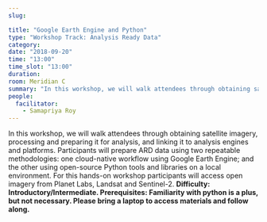 ```yaml
---
slug:

title: "Google Earth Engine and Python"
type: "Workshop Track: Analysis Ready Data"
category:
date: "2018-09-20"
time: "13:00"
time_slot: "13:00"
duration:
room: Meridian C
summary: "In this workshop, we will walk attendees through obtaining satellite imagery, processing and preparing it for analysis, and linking it to analysis engines and platforms. Participants will prepare ARD data using two repeatable methodologies: one cloud-native workflow using Google Earth Engine; and the other using open-source Python tools and libraries on a local environment. For this hands-on workshop participants will access open imagery from Planet Labs, Landsat and Sentinel-2. **Difficulty: Introductory/Intermediate. Prerequisites: Familiarity with python is a plus, but not necessary. Please bring a laptop to access materials and follow along.**"
people:
  facilitator:
    - Samapriya Roy
---
```

In this workshop, we will walk attendees through obtaining satellite imagery, processing and preparing it for analysis, and linking it to analysis engines and platforms. Participants will prepare ARD data using two repeatable methodologies: one cloud-native workflow using Google Earth Engine; and the other using open-source Python tools and libraries on a local environment. For this hands-on workshop participants will access open imagery from Planet Labs, Landsat and Sentinel-2. **Difficulty: Introductory/Intermediate. Prerequisites: Familiarity with python is a plus, but not necessary. Please bring a laptop to access materials and follow along.**
